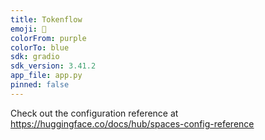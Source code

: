 ```yaml
---
title: Tokenflow
emoji: 🐠
colorFrom: purple
colorTo: blue
sdk: gradio
sdk_version: 3.41.2
app_file: app.py
pinned: false
---
```


Check out the configuration reference at https://huggingface.co/docs/hub/spaces-config-reference